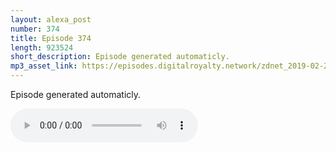 ```yaml
---
layout: alexa_post
number: 374
title: Episode 374
length: 923524
short_description: Episode generated automaticly.
mp3_asset_link: https://episodes.digitalroyalty.network/zdnet_2019-02-25_01-00-04.mp3
---
```


Episode generated automaticly.

<audio controls>
    <source src="{{ page.mp3_asset_link }}" type="audio/mpeg">
</audio>